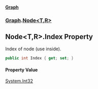 #### [Graph](./index.md 'index')
### [Graph](./Graph.md 'Graph').[Node&lt;T,R&gt;](./Graph-Node-T_R-.md 'Graph.Node&lt;T,R&gt;')
## Node&lt;T,R&gt;.Index Property
Index of node (use inside).  
```csharp
public int Index { get; set; }
```
#### Property Value
[System.Int32](https://docs.microsoft.com/en-us/dotnet/api/System.Int32 'System.Int32')  
